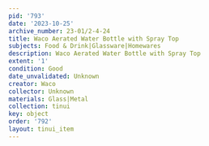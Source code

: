 ```yaml
---
pid: '793'
date: '2023-10-25'
archive_number: 23-01/2-4-24
title: Waco Aerated Water Bottle with Spray Top
subjects: Food & Drink|Glassware|Homewares
description: Waco Aerated Water Bottle with Spray Top
extent: '1'
condition: Good
date_unvalidated: Unknown
creator: Waco
collector: Unknown
materials: Glass|Metal
collection: tinui
key: object
order: '792'
layout: tinui_item
---
```

